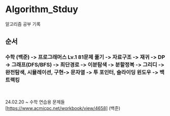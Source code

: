 # Algorithm_Stduy
알고리즘 공부 기록


## 순서
### 수학 (백준) -> 프로그래머스 Lv.1 81문제 풀기 -> 자료구조 -> 재귀 -> DP -> 그래프(DFS/BFS) -> 최단경로 -> 이분탐색 -> 분할정복 -> 그리디 -> 완전탐색, 시뮬레이션, 구현-> 문자열 -> 투 포인터, 슬라이딩 윈도우 -> 백트랙킹

</br>

24.02.20 ~ 
수학 연습용 문제들[https://www.acmicpc.net/workbook/view/4658]
(백준)
